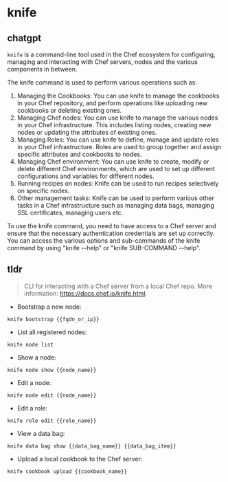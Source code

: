# knife 
## chatgpt 
`knife` is a command-line tool used in the Chef ecosystem for configuring, managing and interacting with Chef servers, nodes and the various components in between.

The knife command is used to perform various operations such as:

1. Managing the Cookbooks: You can use knife to manage the cookbooks in your Chef repository, and perform operations like uploading new cookbooks or deleting existing ones.
2. Managing Chef nodes: You can use knife to manage the various nodes in your Chef infrastructure. This includes listing nodes, creating new nodes or updating the attributes of existing ones.
3. Managing Roles: You can use knife to define, manage and update roles in your Chef infrastructure. Roles are used to group together and assign specific attributes and cookbooks to nodes.
4. Managing Chef environment: You can use knife to create, modify or delete different Chef environments, which are used to set up different configurations and variables for different nodes.
5. Running recipes on nodes: Knife can be used to run recipes selectively on specific nodes.
6. Other management tasks: Knife can be used to perform various other tasks in a Chef infrastructure such as managing data bags, managing SSL certificates, managing users etc.

To use the knife command, you need to have access to a Chef server and ensure that the necessary authentication credentials are set up correctly. You can access the various options and sub-commands of the knife command by using "knife --help" or "knife SUB-COMMAND --help". 

## tldr 
 
> CLI for interacting with a Chef server from a local Chef repo.
> More information: <https://docs.chef.io/knife.html>.

- Bootstrap a new node:

`knife bootstrap {{fqdn_or_ip}}`

- List all registered nodes:

`knife node list`

- Show a node:

`knife node show {{node_name}}`

- Edit a node:

`knife node edit {{node_name}}`

- Edit a role:

`knife role edit {{role_name}}`

- View a data bag:

`knife data bag show {{data_bag_name}} {{data_bag_item}}`

- Upload a local cookbook to the Chef server:

`knife cookbook upload {{cookbook_name}}`
